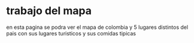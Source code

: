 # trabajo del mapa
en esta pagina se podra ver el mapa de colombia y 5 lugares distintos del pais con sus lugares turisticos y sus comidas tipicas

